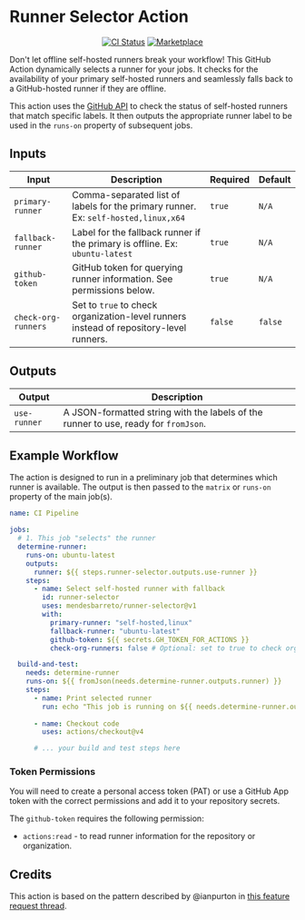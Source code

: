 # Runner Selector Action

<p align="center">
<a href="https://github.com/mendesbarreto/runner-selector/actions"><img alt="CI Status" src="https://github.com/mendesbarreto/runner-selector/workflows/units-test/badge.svg"></a>
<a href="https://github.com/marketplace/actions/runner-selector"><img alt="Marketplace" src="https://img.shields.io/badge/Marketplace-Runner%20Selector-blue.svg?colorA=24292e&colorB=0366d6&style=flat&longCache=true&logo=github"></a>
</p>

Don't let offline self-hosted runners break your workflow! This GitHub Action dynamically selects a runner for your jobs. It checks for the availability of your primary self-hosted runners and seamlessly falls back to a GitHub-hosted runner if they are offline.

This action uses the [GitHub API](https://docs.github.com/en/rest/actions/self-hosted-runners) to check the status of self-hosted runners that match specific labels. It then outputs the appropriate runner label to be used in the `runs-on` property of subsequent jobs.

## Inputs

| Input             | Description                                                                                | Required | Default |
| ----------------- | ------------------------------------------------------------------------------------------ | -------- | ------- |
| `primary-runner`  | Comma-separated list of labels for the primary runner. Ex: `self-hosted,linux,x64`         | `true`   | `N/A`   |
| `fallback-runner` | Label for the fallback runner if the primary is offline. Ex: `ubuntu-latest`               | `true`   | `N/A`   |
| `github-token`    | GitHub token for querying runner information. See permissions below.                       | `true`   | `N/A`   |
| `check-org-runners`| Set to `true` to check organization-level runners instead of repository-level runners.     | `false`  | `false` |

## Outputs

| Output       | Description                                                                    |
| ------------ | ------------------------------------------------------------------------------ |
| `use-runner` | A JSON-formatted string with the labels of the runner to use, ready for `fromJson`. |

## Example Workflow

The action is designed to run in a preliminary job that determines which runner is available. The output is then passed to the `matrix` or `runs-on` property of the main job(s).

```yaml
name: CI Pipeline

jobs:
  # 1. This job "selects" the runner
  determine-runner:
    runs-on: ubuntu-latest
    outputs:
      runner: ${{ steps.runner-selector.outputs.use-runner }}
    steps:
      - name: Select self-hosted runner with fallback
        id: runner-selector
        uses: mendesbarreto/runner-selector@v1 
        with:
          primary-runner: "self-hosted,linux"
          fallback-runner: "ubuntu-latest"
          github-token: ${{ secrets.GH_TOKEN_FOR_ACTIONS }}
          check-org-runners: false # Optional: set to true to check org-level runners

  build-and-test:
    needs: determine-runner
    runs-on: ${{ fromJson(needs.determine-runner.outputs.runner) }}
    steps:
      - name: Print selected runner
        run: echo "This job is running on ${{ needs.determine-runner.outputs.runner }}"
      
      - name: Checkout code
        uses: actions/checkout@v4

      # ... your build and test steps here
```

### Token Permissions

You will need to create a personal access token (PAT) or use a GitHub App token with the correct permissions and add it to your repository secrets.

The `github-token` requires the following permission:

* `actions:read` - to read runner information for the repository or organization.

## Credits

This action is based on the pattern described by @ianpurton in [this feature request thread](https://github.com/orgs/community/discussions/20019#discussioncomment-5414593).
